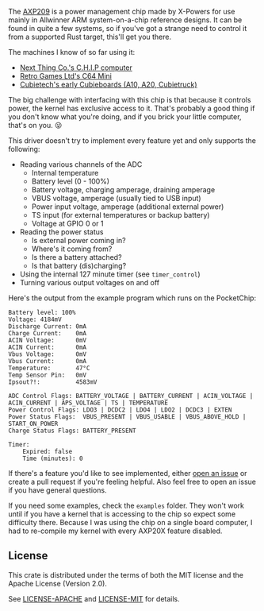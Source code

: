 The [AXP209](http://dl.linux-sunxi.org/AXP/AXP209_Datasheet_v1.0en.pdf)
is a power management chip made by X-Powers for use mainly
in Allwinner ARM system-on-a-chip reference designs. It can be found
in quite a few systems, so if you've got a strange need to control
it from a supported Rust target, this'll get you there.

The machines I know of so far using it:
* [Next Thing Co.'s C.H.I.P computer](https://getchip.com/pages/chip)
* [Retro Games Ltd's C64 Mini](https://retrogames.biz/thec64-mini)
* [Cubietech's early Cubieboards (A10, A20, Cubietruck)](http://cubieboard.org/model/)

The big challenge with interfacing with this chip is that because
it controls power, the kernel has exclusive access to it. That's
probably a good thing if you don't know what you're doing, and
if you brick your little computer, that's on you. 😜

This driver doesn't try to implement every feature yet and only supports
the following:
* Reading various channels of the ADC
  * Internal temperature
  * Battery level (0 - 100%)
  * Battery voltage, charging amperage, draining amperage
  * VBUS voltage, amperage (usually tied to USB input)
  * Power input voltage, amperage (additional external power)
  * TS input (for external temperatures or backup battery)
  * Voltage at GPIO 0 or 1
* Reading the power status
  * Is external power coming in?
  * Where's it coming from?
  * Is there a battery attached?
  * Is that battery (dis)charging?
* Using the internal 127 minute timer (see `timer_control`)
* Turning various output voltages on and off

Here's the output from the example program which runs on the PocketChip:

```text
Battery level: 100%
Voltage: 4184mV
Discharge Current: 0mA
Charge Current:    0mA
ACIN Voltage:      0mV
ACIN Current:      0mA
Vbus Voltage:      0mV
Vbus Current:      0mA
Temperature:       47°C
Temp Sensor Pin:   0mV
Ipsout?!:          4583mV

ADC Control Flags: BATTERY_VOLTAGE | BATTERY_CURRENT | ACIN_VOLTAGE | ACIN_CURRENT | APS_VOLTAGE | TS | TEMPERATURE
Power Control Flags: LDO3 | DCDC2 | LDO4 | LDO2 | DCDC3 | EXTEN
Power Status Flags:  VBUS_PRESENT | VBUS_USABLE | VBUS_ABOVE_HOLD | START_ON_POWER
Charge Status Flags: BATTERY_PRESENT

Timer:
	Expired: false
	Time (minutes): 0
```

If there's a feature you'd like to see implemented, either
[open an issue](https://github.com/RandomInsano/axp209-rs/issues)
or create a pull request if you're feeling helpful. Also feel free
to open an issue if you have general questions.

If you need some examples, check the `examples` folder. They won't work until
if you have a kernel that is accessing to the chip so expect some difficulty
there. Because I was using the chip on a single board computer, I had to
re-compile my kernel with every AXP20X feature disabled.

## License

This crate is distributed under the terms of both the MIT license
and the Apache License (Version 2.0).

See [LICENSE-APACHE](LICENSE-APACHE) and [LICENSE-MIT](LICENSE-MIT) for details.

